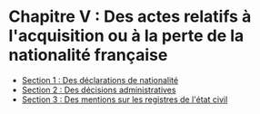 # Chapitre V : Des actes relatifs à l'acquisition ou à la perte de la nationalité française

- [Section 1 : Des déclarations de nationalité](section-1)
- [Section 2 : Des décisions administratives](section-2)
- [Section 3 : Des mentions sur les registres de l'état civil](section-3)
